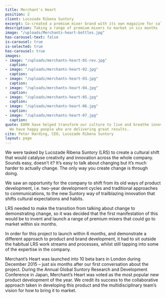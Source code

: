 ```yaml
---
title: Merchant's Heart
position: 2
client: Lucozade Ribena Suntory
excerpt: Co-created a premium mixer brand with its own magazine for sale
description: Taking a range of premium mixers to market in six months
image: "/uploads/Merchants-heart-bottles.jpg"
has-carousel-text: false
is-carousel: true
is-selected: true
has-carousel: true
images:
- image: "/uploads/merchants-heart-01-rev.jpg"
  caption: 
- image: "/uploads/merchants-heart-02.jpg"
  caption: 
- image: "/uploads/merchants-heart-03.jpg"
  caption: 
- image: "/uploads/merchants-heart-04.jpg"
  caption: 
- image: "/uploads/merchants-heart-05.jpg"
  caption: 
- image: "/uploads/merchants-heart-06.jpg"
  caption: 
- image: "/uploads/merchants-heart-07.jpg"
  caption: 
quote: EARN have helped transform our culture to live and breathe innovative thinking.
  We have happy people who are delivering great results.
cite: Peter Harding, CEO, Lucozade Ribena Suntory
layout: page
---
```


We were tasked by Lucozade Ribena Suntory (LRS) to create a cultural shift that would catalyse creativity and innovation across the whole company. Sounds easy, doesn’t it?
It’s easy to talk about changing but it’s much harder to actually change. The only way you create change is through doing.

We saw an opportunity for the company to shift from its old ways of product development, i.e. two-year development cycles and traditional approaches to communications, to the new Suntory way of trailblazing innovation that shifts cultural expectations and habits.

LRS needed to make the transition from talking about change to demonstrating change, so it was decided that the first manifestation of this would be to invent and launch a range of premium mixers that could go to market within six months.

In order for this project to launch within 6 months, and demonstrate a different approach to product and brand development, it had to sit outside the habitual LRS work streams and processes, whilst still tapping into some of the expertise in the company.

Merchant’s Heart was launched into 10 beta bars in London during December 2015 – just six months after our first conversation about the project. During the Annual Global Suntory Research and Development Conference in Japan, Merchant’s Heart was voted as the most popular new product development of the year. We credit its success to the collaborative approach taken in developing this product and the multidisciplinary team’s vision for how to bring it to market.